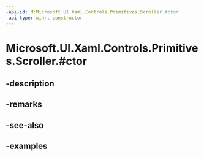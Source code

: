 ```yaml
---
-api-id: M:Microsoft.UI.Xaml.Controls.Primitives.Scroller.#ctor
-api-type: winrt constructor
---
```


# Microsoft.UI.Xaml.Controls.Primitives.Scroller.#ctor

<!--
public Scroller ();
-->


## -description

## -remarks

## -see-also

## -examples


